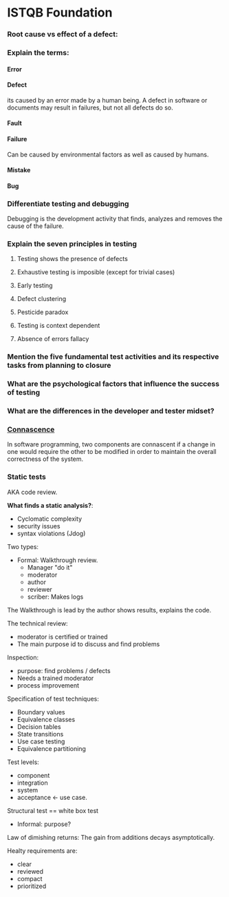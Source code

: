 # ISTQB Foundation

### Root cause vs effect of a defect:

### Explain the terms:

#### Error
#### Defect
its caused by an error made by a human being.
A defect in software or documents may result in failures, but not all defects do so.
#### Fault

#### Failure
Can be caused by environmental factors as well as caused by humans.
#### Mistake
#### Bug


### Differentiate testing and debugging

Debugging is the development activity that finds, analyzes and removes the cause of the failure.

### Explain the seven principles in testing

1. Testing shows the presence of defects
2. Exhaustive testing is imposible (except for trivial cases)
3. Early testing
4. Defect clustering

5. Pesticide paradox
6. Testing is context dependent
7. Absence of errors fallacy

### Mention the five fundamental test activities and its respective tasks from planning to closure

### What are the psychological factors that influence the success of testing
### What are the differences in the developer and tester midset?



### [Connascence](https://en.wikipedia.org/wiki/Connascence_(computer_programming))

In software programming, two components are connascent if a change in one would require the other to be modified in
order to maintain the overall correctness of the system.



### Static tests

AKA code review.

**What finds a static analysis?**:

- Cyclomatic complexity
- security issues
- syntax violations (Jdog)

Two types:

- Formal: Walkthrough review.
  - Manager "do it"
  - moderator
  - author
  - reviewer
  - scriber: Makes logs

The Walkthrough is lead by the author shows results, explains the code.

The technical review:
- moderator is certified or trained
- The main purpose id to discuss and find problems

Inspection:
- purpose: find problems / defects
- Needs a trained moderator
- process improvement


Specification of test techniques:
- Boundary values
- Equivalence classes
- Decision tables
- State transitions
- Use case testing
- Equivalence partitioning

Test levels:
- component
- integration
- system
- acceptance <- use case.


Structural test == white box test

- Informal: purpose?


Law of dimishing returns: The gain from additions decays asymptotically.



Healty requirements are:
* clear
* reviewed
* compact
* prioritized
